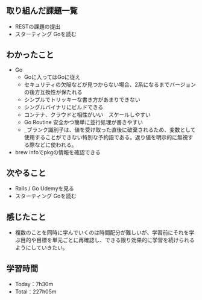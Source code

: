 ## 取り組んだ課題一覧
- RESTの課題の提出
- スターティング Goを読む

## わかったこと
- Go
  - Goに入ってはGoに従え
  - セキュリティの欠陥などが見つからない場合、2系になるまでバージョンの後方互換性が保たれる
  - シンプルでトリッキーな書き方があまりできない
  - シングルバイナリにビルドできる
  - コンテナ、クラウドと相性がいい　スケールしやすい
  - Go Routine 安全かつ簡単に並行処理が書きやすい
  - `_`ブランク識別子は、値を受け取った直後に破棄されるため、変数として使用することができない特別な予約語である。返り値を明示的に無視する際などに使われる。
- brew infoでpkgの情報を確認できる

## 次やること
- Rails / Go Udemyを見る
- スターティング Goを読む

## 感じたこと
- 複数のことを同時に学んでいくのは時間配分が難しいが、学習前にそれを学ぶ目的や目標を単元ごとに再確認し、できる限り効果的に学習を続けられるようにしていきたい。

## 学習時間　
- Today：7h30m
- Total：227h05m

